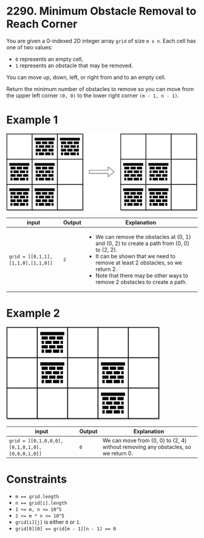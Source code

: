 # 2290. Minimum Obstacle Removal to Reach Corner

You are given a 0-indexed 2D integer array `grid` of size `m x n`. Each cell has one of two values:
- `0` represents an empty cell,
- `1` represents an obstacle that may be removed.

You can move up, down, left, or right from and to an empty cell.

Return the minimum number of obstacles to remove so you can move from the upper left corner `(0, 0)` to the lower right corner `(m - 1, n - 1)`.

# Example 1

![Example 1](assets/image.png)

| input                              | Output | Explanation                                                                                                                                                                                                                                                                  |
|------------------------------------|--------|------------------------------------------------------------------------------------------------------------------------------------------------------------------------------------------------------------------------------------------------------------------------------|
| `grid = [[0,1,1],[1,1,0],[1,1,0]]` | `2`    | <ul><li>We can remove the obstacles at (0, 1) and (0, 2) to create a path from (0, 0) to (2, 2).</li><li>It can be shown that we need to remove at least 2 obstacles, so we return 2.</li><li>Note that there may be other ways to remove 2 obstacles to create a path.</li> |

# Example 2

![Example 2](assets/image-1.png)

| input                                          | Output | Explanation                                                                       |
|------------------------------------------------|--------|-----------------------------------------------------------------------------------|
| `grid = [[0,1,0,0,0],[0,1,0,1,0],[0,0,0,1,0]]` | `0`    | We can move from (0, 0) to (2, 4) without removing any obstacles, so we return 0. |

# Constraints

- `m == grid.length`
- `n == grid[i].length`
- `1 <= m, n <= 10^5`
- `2 <= m * n <= 10^5`
- `grid[i][j]` is either `0` or `1`.
- `grid[0][0] == grid[m - 1][n - 1] == 0`